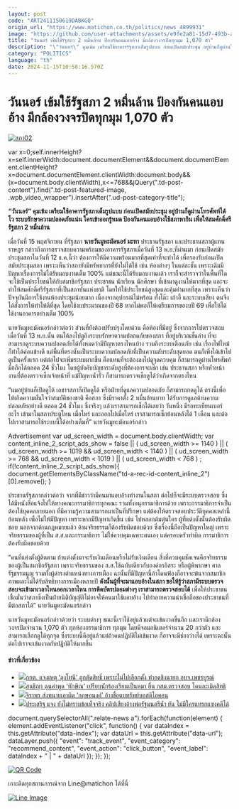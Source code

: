```yaml
---
layout: post
code: "ART2411150619DABKGQ"
origin_url: "https://www.matichon.co.th/politics/news_4899931"
image: "https://github.com/user-attachments/assets/e9fe2a81-15d7-493b-a672-eb095cef9fd9"
title: "วันนอร์ เข้มใช้รัฐสภา 2 หมื่นล้าน ป้องกันคนแอบอ้าง มีกล้องวงจรปิดทุกมุม 1,070 ตัว"
description: "\"วันนอร์\" คุมเข้ม เตรียมใช้อาคารรัฐสภาเต็มรูปแบบ ก่อนเปิดสมัยประชุม อยู่บ้านก็ดูผ่านโทรศัพท์ได้ โว ระบบรักษาความปลอดภัยแน่น ใครเข้าออกรู้หมด"
category: "POLITICS"
language: "th"
date: 2024-11-15T10:58:16.570Z
---
```


# วันนอร์ เข้มใช้รัฐสภา 2 หมื่นล้าน ป้องกันคนแอบอ้าง มีกล้องวงจรปิดทุกมุม 1,070 ตัว

[![](https://www.matichon.co.th/wp-content/uploads/2024/11/สภา02.jpg "สภา02")](https://www.matichon.co.th/wp-content/uploads/2024/11/สภา02.jpg)

var x=0;self.innerHeight?x=self.innerWidth:document.documentElement&&document.documentElement.clientHeight?x=document.documentElement.clientWidth:document.body&&(x=document.body.clientWidth),x<=768&&jQuery(".td-post-content").find(".td-post-featured-image, .wpb\_video\_wrapper").insertAfter(".ud-post-category-title");

**“วันนอร์” คุมเข้ม เตรียมใช้อาคารรัฐสภาเต็มรูปแบบ ก่อนเปิดสมัยประชุม อยู่บ้านก็ดูผ่านโทรศัพท์ได้ โว ระบบรักษาความปลอดภัยแน่น ใครเข้าออกรู้หมด ป้องกันคนแอบอ้างใช้สภาหากิน เพื่อให้สมศักดิ์ศรีรัฐสภา 2 หมื่นล้าน**

เมื่อวันที่ 15 พฤศจิกายน ที่รัฐสภา **นายวันมูหะมัดนอร์ มะทา** ประธานรัฐสภา และประธานสภาผู้แทนราษฎร กล่าวถึงการตรวจสอบความพร้อมของอาคารรัฐสภาเมื่อวันที่ 13 พ.ย.ที่ผ่านมา ก่อนเปิดสมัยประชุมสภาในวันที่ 12 ธ.ค.นี้ว่า ต้องการให้มีความพร้อมมากที่สุดเท่าที่จะทำได้ เพื่อรองรับก่อนเปิดสมัยประชุมสภา เพราะเห็นว่าสภายังมีทรัพยากรที่ยังไม่ได้ใช้ เช่น ห้องต่างๆ ในแต่ละชั้น เพราะเดิมมีปัญหาเรื่องการไม่ได้รับมอบงานเต็ม 100% แต่ขณะนี้ได้รับมอบงานแล้ว เราก็จะสำรวจว่าในพื้นที่ใดจะใช้เป็นประโยชน์ให้กับสมาชิกรัฐสภา ประชาชน นักเรียน นักศึกษา ที่เข้ามาดูงานให้มากที่สุด และจะทำให้สมศักดิ์ศรีรัฐสภาที่เป็นสถาบันแห่งชาติ โดยให้ใช้ประโยชน์สูงสุดและคุ้มค่ามากที่สุด เพราะเห็นว่าปัจจุบันมีการใช้งานห้องประชุมน้อยมาก เนื่องจากอุปกรณ์ไม่พร้อม ทั้งโต๊ะ เก้าอี้ และระบบเสียง ตนจึงได้สั่งการให้ทำให้ดีที่สุด โดยใช้งบประมาณของปี 68 หากไม่พอก็ให้เตรียมการของบปี 69 เพื่อให้ได้ใช้งานอาคารอย่างเต็ม 100%

นายวันมูหะมัดนอร์กล่าวต่อว่า ส่วนที่ยังต้องปรับปรุงโดยด่วน คือห้องที่มีอยู่ ซึ่งจากการไปตรวจสอบเมื่อวันที่ 13 พ.ย.นั้น ตนได้ลงไปดูถึงระบบรักษาความปลอดภัยของสภา ที่อยู่บริเวณชั้นล่าง ที่จะสามารถดูระบบความปลอดภัยได้ทั้งหมดว่ามีปัญหาตรงไหนบ้าง รวมถึงระบบเตือนภัย เช่น เรื่องไฟไหม้ ก็ทำได้ค่อนข้างดี แต่พื้นที่ตรงนั้นเป็นระบบความปลอดภัยที่เป็นความลับระดับสุดยอด ตนก็เพิ่งได้เข้าไปดูเป็นครั้งแรก แต่ต่อไปจะเพิ่มระบบมากขึ้น คือแทนที่จะต้องลงไปดูจุดควบคุม ก็สามารถดูผ่านโทรศัพท์มือถือได้ตลอด 24 ชั่วโมง โดยผู้บังคับบัญชาระดับสูงที่ต้องการจะเช็ก เช่น ประธานสภา หรือหัวหน้างานที่ต้องตรวจเช็กเจ้าหน้าที่ แม้ปัญหาน้ำรั่ว ก็สามารถตรวจเช็กดูได้ว่าเกิดจากตรงไหน

“ผมอยู่บ้านก็เปิดดูได้ เลขาฯสภาก็เปิดดูได้ หรือฝ่ายที่ดูแลความปลอดภัย ก็สามารถกดดูได้ ตรงนี้เพื่อให้เกิดความมั่นใจว่าสมบัติของชาติ คือสภา ซึ่งมีราคาตั้ง 2 หมื่นล้านบาท ได้รับการดูแลด้านความปลอดภัยอย่างดี ตลอด 24 ชั่วโมง ซึ่งจริงๆ แล้วเราสามารถเช็กได้เลยว่า วันหนึ่ง มีรถทะเบียนเบอร์อะไร เข้ามาในสภาประตูไหน เมื่อไหร่ และออกไปเมื่อไหร่ เราสามารถเช็กย้อนหลังได้ 1 เดือน และต่อไปเราสามารถใช้ระบบนี้ได้อย่างเต็มที่” นายวันมูหะมัดนอร์กล่าว

Advertisement var ud\_screen\_width = document.body.clientWidth; var content\_inline\_2\_script\_ads\_show = false || ( ud\_screen\_width >= 1140 ) || ( ud\_screen\_width >= 1019 && ud\_screen\_width < 1140 ) || ( ud\_screen\_width >= 768 && ud\_screen\_width < 1019 ) || ( ud\_screen\_width < 768 ) ; if(!content\_inline\_2\_script\_ads\_show){ document.getElementsByClassName("td-a-rec-id-content\_inline\_2")\[0\].remove(); }

ประธานรัฐสภากล่าวต่อว่า จากที่มีข่าวว่ามีคนมาแอบอ้างทำงานในสภา ต่อไปก็จะมีระบบตรวจสอบ ซึ่งได้มีหนังสือแจ้งไปให้ทางคณะกรรมาธิการทุกคณะ รวมทั้งอนุกรรมาธิการด้วย เพราะกรรมาธิการจำเป็นต้องใช้บุคคลภายนอก ที่มีความรู้ความสามารถมาเป็นที่ปรึกษา แต่ต้องให้ตรวจสอบประวัติบุคคลเหล่านี้ย้อนหลัง เพื่อไม่ให้มีปัญหา เพราะหากมีปัญหาเกิดขึ้น เช่น ไปหลอกต้มตุ๋นใคร ผู้ที่แต่งตั้งนั้นต้องรับผิดชอบ นอกจากด้านกฎหมายแล้ว ด้านจริยธรรมก็ต้องรับผิดชอบด้วย ซึ่งเรื่องนี้ถือเป็นปัญหาใหญ่ เพราะจริยธรรมของผู้ที่เป็น ส.ส.และกรรมาธิการ ไม่ใช่ควบคุมเฉพาะตนเอง แต่ครอบครัวทำผิด กรรมาธิการต้องรับผิดชอบด้วย

“คนที่แต่งตั้งผู้ติดตาม ถ้าแต่งตั้งมาจะรับเงินเดือนหรือไม่รับเงินเดือน สิ่งที่ควบคุมชัดเจนคือจริยธรรมของผู้เป็นสมาชิกรัฐสภา เพราะจริยธรรมของ ส.ส.ใช้ฉบับเดียวกับองค์กรอิสระ หรือผู้พิพากษา ศาลรัฐธรรมนูญ รวมทั้งผู้ดำรงตำแหน่งทางการเมือง ฉะนั้นที่มีปัญหานี้ถ้าโดนฟ้องก็อาจจะพ้นจากสมาชิกภาพและไม่ได้รับสิทธิทางการเมืองหลายปี **ดังนั้นผู้ที่จะมาแอบอ้างในสภา ขอให้รู้ว่าสภามีระบบตรวจสอบจะเข้ามาเวลาไหนออกเวลาไหน การติดบัตรปลอมต่างๆ เราสามารถตรวจสอบได้** เพื่อให้ประชาชนเชื่อมั่นว่าสภาซึ่งเป็นฝ่ายนิติบัญญัติไม่อาจให้คนมาใช้แอบอ้าง ไปทำลายความน่าเชื่อถือของประชาชนที่มีต่อสภาได้” นายวันมูหะมัดนอร์กล่าว

นายวันมูหะมัดนอร์กล่าวด้วยว่า ระบบต่างๆ ขณะนี้เราใช้อยู่แล้วแต่จะเข้มงวดขึ้นอีก และเรามีกล้องวงจรปิดจำนวน 1,070 ตัว ทุกห้องกรรมาธิการ ทุกมุม โดยมีจอมอนิเตอร์จำนวน 20 กว่าตัว และสามารถเลือกดูได้ทุกจุด ซึ่งระบบนี้ดีอยู่แล้วแต่ถ้าคนปฏิบัติไม่เข้มงวด ก็อาจจะมีช่องว่างได้ เพราะฉะนั้นต่อไปเราจะเข้มงวดกับปฏิบัติให้มากขึ้น

#### ข่าวที่เกี่ยวข้อง

*   [![](https://www.matichon.co.th/wp-content/uploads/2024/11/tonyy1.jpg)กกต. แจงเหตุ ‘ลุงโทนี’ ถูกตัดสิทธิ์ เพราะไม่ไปเลือกตั้ง ทำอดชิงนายก อบจ.เพชรบูรณ์](https://www.matichon.co.th/politics/news_4900681)
*   [![](https://www.matichon.co.th/wp-content/uploads/2024/11/สนธิญา-ตรวจสอบทักษิณ.jpg)สนธิญา ฉุนคำพูด ‘ทักษิณ’ เปรียบนักร้องเรียนเป็นหมา ยื่น กสม.ตรวจสอบ โดนละเมิดสิทธิ](https://www.matichon.co.th/politics/news_4900485)
*   [![](https://www.matichon.co.th/wp-content/uploads/2024/11/auopid1-1.jpg)จิราพร ส่งทนายเอาผิด ‘กฤษอนงค์’ อ้างชื่อตบทรัพย์บอสดิไอคอน](https://www.matichon.co.th/local/crime/news_4900461)
*   [![](https://www.matichon.co.th/wp-content/uploads/2024/11/274524.jpg)ประเสริฐ แจง ยังไม่ทราบข้อเท็จจริง คลิปเสียงอ้างพ่อรัฐมนตรีน้ำ ยัน ไม่มีใครแทรกแซงคดีได้](https://www.matichon.co.th/politics/news_4900424)

document.querySelectorAll(".relate-news a").forEach(function(element) { element.addEventListener("click", function() { var dataIndex = this.getAttribute("data-index"); var dataUrl = this.getAttribute("data-url"); dataLayer.push({ "event": "track\_event", "event\_category": "recommend\_content", "event\_action": "click\_button", "event\_label": dataIndex + " | " + dataUrl }); }); });

[![QR Code](https://www.matichon.co.th/wp-content/uploads/2023/07/wob1371z.jpg)](https://lin.ee/ht0nDxX)

เกาะติดทุกสถานการณ์จาก Line@matichon ได้ที่นี่

[![Line Image](https://www.matichon.co.th/wp-content/uploads/2023/07/th.png)](https://lin.ee/ht0nDxX)